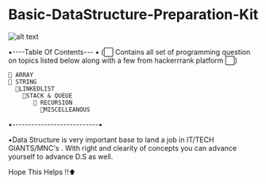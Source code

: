 # Basic-DataStructure-Preparation-Kit
![alt text](C:/Users/lenovo/Desktop/1.png)

▪️----Table Of Contents--- ▪️
(⬜ Contains all set of programming question on topics listed below along with a few from hackerrrank platform ⬜)

	🔴 ARRAY
  	🔴 STRING
      🔴LINKEDLIST
        🔴STACK & QUEUE
           🔴 RECURSION
             🔴MISCELLEANOUS
             
 
 ▪️---------------------------▪️	
 
 
 ▪️Data Structure is very important  base to land a job in IT/TECH GIANTS/MNC's . With right and clearity of concepts you can advance yourself to advance D.S as well.
 
 Hope This Helps !!⬆️ 
 
 
